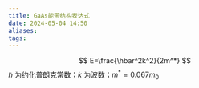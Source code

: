 ```yaml
---
title: GaAs能带结构表达式
date: 2024-05-04 14:50
aliases: 
tags:
---
```

$$
E=\frac{\hbar^2k^2}{2m^*}
$$
$\hbar$ 为约化普朗克常数；$k$ 为波数；$m^*=0.067m_0$